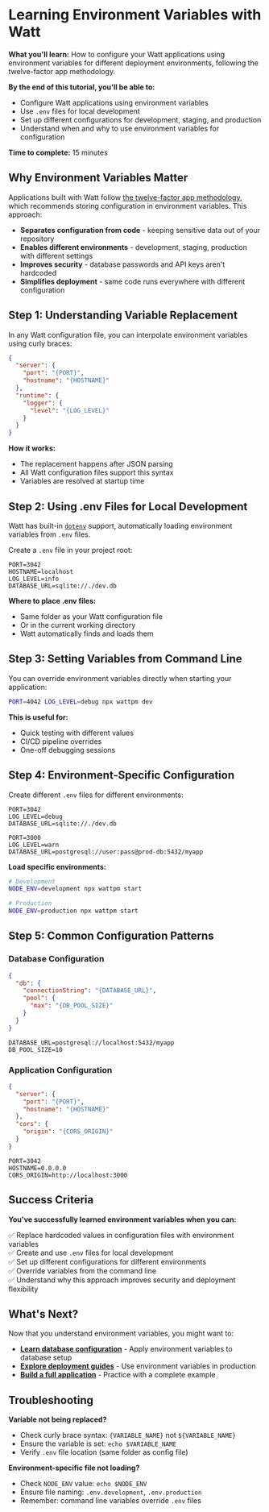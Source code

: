# Learning Environment Variables with Watt

**What you'll learn:** How to configure your Watt applications using environment variables for different deployment environments, following the twelve-factor app methodology.

**By the end of this tutorial, you'll be able to:**

- Configure Watt applications using environment variables
- Use `.env` files for local development
- Set up different configurations for development, staging, and production
- Understand when and why to use environment variables for configuration

**Time to complete:** 15 minutes

## Why Environment Variables Matter

Applications built with Watt follow [the twelve-factor app methodology](https://12factor.net/), which recommends storing configuration in environment variables. This approach:

- **Separates configuration from code** - keeping sensitive data out of your repository
- **Enables different environments** - development, staging, production with different settings
- **Improves security** - database passwords and API keys aren't hardcoded
- **Simplifies deployment** - same code runs everywhere with different configuration

## Step 1: Understanding Variable Replacement

In any Watt configuration file, you can interpolate environment variables using curly braces:

```json
{
  "server": {
    "port": "{PORT}",
    "hostname": "{HOSTNAME}"
  },
  "runtime": {
    "logger": {
      "level": "{LOG_LEVEL}"
    }
  }
}
```

**How it works:**

- The replacement happens after JSON parsing
- All Watt configuration files support this syntax
- Variables are resolved at startup time

## Step 2: Using .env Files for Local Development

Watt has built-in [`dotenv`](http://npm.im/dotenv) support, automatically loading environment variables from `.env` files.

Create a `.env` file in your project root:

```plaintext title=".env"
PORT=3042
HOSTNAME=localhost
LOG_LEVEL=info
DATABASE_URL=sqlite://./dev.db
```

**Where to place .env files:**

- Same folder as your Watt configuration file
- Or in the current working directory
- Watt automatically finds and loads them

## Step 3: Setting Variables from Command Line

You can override environment variables directly when starting your application:

```bash
PORT=4042 LOG_LEVEL=debug npx wattpm dev
```

**This is useful for:**

- Quick testing with different values
- CI/CD pipeline overrides
- One-off debugging sessions

## Step 4: Environment-Specific Configuration

Create different `.env` files for different environments:

```plaintext title=".env.development"
PORT=3042
LOG_LEVEL=debug
DATABASE_URL=sqlite://./dev.db
```

```plaintext title=".env.production"
PORT=3000
LOG_LEVEL=warn
DATABASE_URL=postgresql://user:pass@prod-db:5432/myapp
```

**Load specific environments:**

```bash
# Development
NODE_ENV=development npx wattpm start

# Production
NODE_ENV=production npx wattpm start
```

## Step 5: Common Configuration Patterns

### Database Configuration

```json
{
  "db": {
    "connectionString": "{DATABASE_URL}",
    "pool": {
      "max": "{DB_POOL_SIZE}"
    }
  }
}
```

```plaintext title=".env"
DATABASE_URL=postgresql://localhost:5432/myapp
DB_POOL_SIZE=10
```

### Application Configuration

```json
{
  "server": {
    "port": "{PORT}",
    "hostname": "{HOSTNAME}"
  },
  "cors": {
    "origin": "{CORS_ORIGIN}"
  }
}
```

```plaintext title=".env"
PORT=3042
HOSTNAME=0.0.0.0
CORS_ORIGIN=http://localhost:3000
```

## Success Criteria

**You've successfully learned environment variables when you can:**

✅ Replace hardcoded values in configuration files with environment variables  
✅ Create and use `.env` files for local development  
✅ Set up different configurations for different environments  
✅ Override variables from the command line  
✅ Understand why this approach improves security and deployment flexibility

## What's Next?

Now that you understand environment variables, you might want to:

- **[Learn database configuration](/docs/guides/databases/)** - Apply environment variables to database setup
- **[Explore deployment guides](/docs/guides/deployment/)** - Use environment variables in production
- **[Build a full application](/docs/learn/beginner/crud-application)** - Practice with a complete example

## Troubleshooting

**Variable not being replaced?**

- Check curly brace syntax: `{VARIABLE_NAME}` not `${VARIABLE_NAME}`
- Ensure the variable is set: `echo $VARIABLE_NAME`
- Verify `.env` file location (same folder as config file)

**Environment-specific file not loading?**

- Check `NODE_ENV` value: `echo $NODE_ENV`
- Ensure file naming: `.env.development`, `.env.production`
- Remember: command line variables override `.env` files
